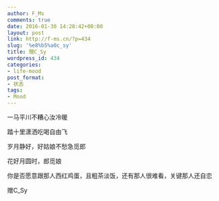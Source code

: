 ```yaml
---
author: F_Ms
comments: true
date: 2016-01-30 14:28:42+00:00
layout: post
link: http://f-ms.cn/?p=434
slug: '%e8%b5%a0c_sy'
title: 赠C_Sy
wordpress_id: 434
categories:
- life-mood
post_format:
- 状态
tags:
- Mood
---
```


一马平川不糟心汝冷暖

踏十里潇洒吃喝自由飞



岁月静好，好姑娘不愁急觅郎

花好月圆时，郎觅娘



你是否愿意跟那人西红鸡蛋，且粗茶淡饭，还有那人很难看，关键那人还自恋

赠C_Sy

